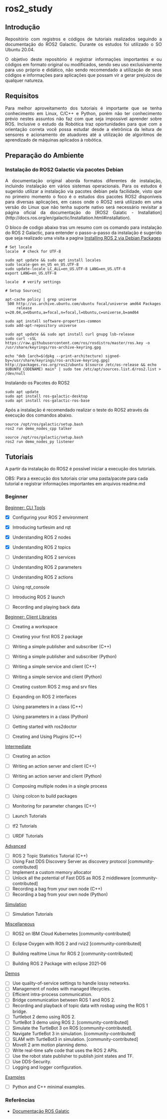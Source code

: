 # ros2_study

## Introdução
<div style="text-align: justify"> 
<!-- De acordo com a própria documentação, o Robot Operating System(ROS) é um conjunto de bibliotecas e ferramentas para construir aplicações com robôs. Desde drives até algoritmos no estado da arte, e possui poderosas ferramentas de desenvolvimento, o ROS tem o que é preciso para projetos de robótica. E é tudo código aberto. -->
 
Repositório com registros e códigos de tutoriais realizados seguindo a documentação do ROS2 Galactic. Durante os estudos foi utilizado o SO Ubuntu 20.04. 
 
O objetivo deste repositório é registrar informações importantes e ou códigos em formato original ou modificados, sendo seu uso exclusivamente para uso próprio e didático, não sendo recomendado a utilização de seus códigos e informações para aplicações que possam vir a gerar prejuízos de qualquer natureza.
</div>


## Requisitos
<div style="text-align: justify"> 
Para melhor aproveitamento dos tutoriais é importante que se tenha conhecimento em Linux, C/C++ e Python, porém não ter conhecimento prévio nestes assuntos não faz com que seja impossível aprender sobre ROS. Inclusive o estudo da Robótica traz oportunidades para que com a orientação correta você possa estudar desde a eletrônica da leitura de sensores e acionamento de atuadores até a utilização de algoritmos de aprendizado de máquinas aplicados à robótica. 
</div>



## Preparação do Ambiente
 
### Instalação do ROS2 Galactic via pacotes Debian
<div style="text-align: justify"> 
A documentação original aborda formatos diferentes de instalação, incluindo instalação em vários sistemas operacionais. Para os estudos é sugerido utilizar a instalação via pacotes debian pela facilidade, visto que no primeiro momento o foco é o estudos dos pacotes ROS2 disponíveis para diversas aplicações, em casos onde o ROS2 será utilizado em uma versão do Linux que não tenha suporte nativo será necessário revisitar a página oficial da documentação do [ROS2 Galatic - Installation](http://docs.ros.org/en/galactic/Installation.html#installation). 
 
O bloco de codigo abaixo tras um resumo com os comando para instalação do ROS 2 Galactic, para entender o passo-a-passo da instalação é sugerido que seja realizado uma visita a pagina [Installing ROS 2 via Debian Packages](http://docs.ros.org/en/galactic/Installation/Ubuntu-Install-Debians.html#installing-ros-2-via-debian-packages) 
</div>

```
# Set locale
locale  # check for UTF-8

sudo apt update && sudo apt install locales
sudo locale-gen en_US en_US.UTF-8
sudo update-locale LC_ALL=en_US.UTF-8 LANG=en_US.UTF-8
export LANG=en_US.UTF-8

locale  # verify settings

# Setup Sources

apt-cache policy | grep universe
 500 http://us.archive.ubuntu.com/ubuntu focal/universe amd64 Packages
     release v=20.04,o=Ubuntu,a=focal,n=focal,l=Ubuntu,c=universe,b=amd64

sudo apt install software-properties-common
sudo add-apt-repository universe

sudo apt update && sudo apt install curl gnupg lsb-release
sudo curl -sSL https://raw.githubusercontent.com/ros/rosdistro/master/ros.key -o /usr/share/keyrings/ros-archive-keyring.gpg

echo "deb [arch=$(dpkg --print-architecture) signed-by=/usr/share/keyrings/ros-archive-keyring.gpg] http://packages.ros.org/ros2/ubuntu $(source /etc/os-release && echo $UBUNTU_CODENAME) main" | sudo tee /etc/apt/sources.list.d/ros2.list > /dev/null

```

Instalando os Pacotes do ROS2  
```
sudo apt update
sudo apt install ros-galactic-desktop
sudo apt install ros-galactic-ros-base
```

Após a instalação é recomendado realizar o teste do ROS2 através da execução dos comandos abaixo.

```
source /opt/ros/galactic/setup.bash
ros2 run demo_nodes_cpp talker
```

```
source /opt/ros/galactic/setup.bash
ros2 run demo_nodes_py listener
```


## Tutoriais 
A partir da instalação do ROS2 é possível iniciar a execução dos tutoriais.


OBS: Para a execução dos tutoriais criar uma pasta/pacote para cada tutorial e registrar informações importantes em arquivos readme.md



### Beginner

[Beginner: CLI Tools](http://docs.ros.org/en/galactic/Tutorials.html#beginner-cli-tools)

- [x] Configuring your ROS 2 environment  
- [x] Introducing turtlesim and rqt  
- [x] Understanding ROS 2 nodes  
- [X] Understanding ROS 2 topics  
- [ ] Understanding ROS 2 services  
- [ ] Understanding ROS 2 parameters  
- [ ] Understanding ROS 2 actions  
- [ ] Using rqt_console  
- [ ] Introducing ROS 2 launch  
- [ ] Recording and playing back data  


[Beginner: Client Libraries](http://docs.ros.org/en/galactic/Tutorials.html#beginner-client-libraries) 

- [ ] Creating a workspace  
- [ ] Creating your first ROS 2 package  
- [ ] Writing a simple publisher and subscriber (C++)  
- [ ] Writing a simple publisher and subscriber (Python)  
- [ ] Writing a simple service and client (C++)  
- [ ] Writing a simple service and client (Python)  
- [ ] Creating custom ROS 2 msg and srv files  
- [ ] Expanding on ROS 2 interfaces  
- [ ] Using parameters in a class (C++)  
- [ ] Using parameters in a class (Python)  
- [ ] Getting started with ros2doctor  
- [ ] Creating and Using Plugins (C++)  


[Intermediate](http://docs.ros.org/en/galactic/Tutorials.html#intermediate)

- [ ] Creating an action  
- [ ] Writing an action server and client (C++)  
- [ ] Writing an action server and client (Python)  
- [ ] Composing multiple nodes in a single process  
- [ ] Using colcon to build packages  
- [ ] Monitoring for parameter changes (C++)  
- [ ] Launch Tutorials  
- [ ] tf2 Tutorials  
- [ ] URDF Tutorials  


[Advanced](http://docs.ros.org/en/galactic/Tutorials.html#intermediate)

- [ ] ROS 2 Topic Statistics Tutorial (C++)  
- [ ] Using Fast DDS Discovery Server as discovery protocol [community-contributed]  
- [ ] Implement a custom memory allocator  
- [ ] Unlock all the potential of Fast DDS as ROS 2 middleware [community-contributed]  
- [ ] Recording a bag from your own node (C++)  
- [ ] Recording a bag from your own node (Python)  

[Simulation](http://docs.ros.org/en/galactic/Tutorials.html#intermediate)

- [ ] Simulation Tutorials  

[Miscellaneous](http://docs.ros.org/en/galactic/Tutorials.html#miscellaneous) 

- [ ] ROS2 on IBM Cloud Kubernetes [community-contributed]  
- [ ] Eclipse Oxygen with ROS 2 and rviz2 [community-contributed]  
- [ ] Building realtime Linux for ROS 2 [community-contributed]  
- [ ] Building ROS 2 Package with eclipse 2021-06  


[Demos](http://docs.ros.org/en/galactic/Tutorials.html#demos)

- [ ] Use quality-of-service settings to handle lossy networks.  
- [ ] Management of nodes with managed lifecycles.  
- [ ] Efficient intra-process communication.  
- [ ] Bridge communication between ROS 1 and ROS 2.  
- [ ] Recording and playback of topic data with rosbag using the ROS 1 bridge.  
- [ ] Turtlebot 2 demo using ROS 2.  
- [ ] TurtleBot 3 demo using ROS 2. [community-contributed]  
- [ ] Simulate the TurtleBot 3 on ROS [community-contributed].  
- [ ] Navigate TurtleBot 3 in simulation. [community-contributed]  
- [ ] SLAM with TurtleBot3 in simulation. [community-contributed]  
- [ ] MoveIt 2 arm motion planning demo.  
- [ ] Write real-time safe code that uses the ROS 2 APIs.  
- [ ] Use the robot state publisher to publish joint states and TF.  
- [ ] Use DDS-Security.  
- [ ] Logging and logger configuration.  

[Examples](http://docs.ros.org/en/galactic/Tutorials.html#examples) 

- [ ] Python and C++ minimal examples.  




### Referências

- [Documentação ROS Galatic](http://docs.ros.org/en/galactic/index.html)


